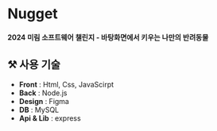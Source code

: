 # Nugget
#### 2024 미림 소프트웨어 챌린지 - 바탕화면에서 키우는 나만의 반려동물

## ⚒️ 사용 기술 
<ul>
  <li><b>Front</b> : Html, Css, JavaScirpt </li>
  <li><b>Back</b> : Node.js </li>
  <li><b>Design</b> : Figma </li>
  <li><b>DB</b> : MySQL </li>
  <li><b>Api & Lib</b> : express </li>
</ul>
